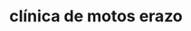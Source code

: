---
title: "clínica de motos erazo"
url: /loja-ecuador/clinica-de-motos-erazo/
shop: motocicleta
---